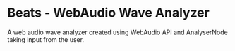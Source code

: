 # Beats - WebAudio Wave Analyzer 
A web audio wave analyzer created using WebAudio API and AnalyserNode taking input from the user. 
